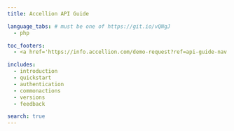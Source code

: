 ```yaml
---
title: Accellion API Guide

language_tabs: # must be one of https://git.io/vQNgJ
  - php

toc_footers:
  - <a href='https://info.accellion.com/demo-request?ref=api-guide-nav'>GET A DEMO</a>

includes:
  - introduction
  - quickstart
  - authentication
  - commonactions
  - versions
  - feedback

search: true
---
```

